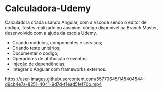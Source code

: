 # Calculadora-Udemy

Calculadora criada usando Angular, com a Vscode sendo o editor de código, Testes realizado no Jasmine, código disponivel na Branch Master, desenvolvido com a ajuda da escola Udemy.

- Criando módulos, componentes e serviços;
- Criando teste unitários;
- Documentar o código;
- Operadores de atribuição e eventos;
- Injeção de dependências;
- Integrar o Angular com frameworks externos.

https://user-images.githubusercontent.com/55770645/145404544-d9cb4e7a-8251-4041-9d7d-f1ead5fef70b.mp4

